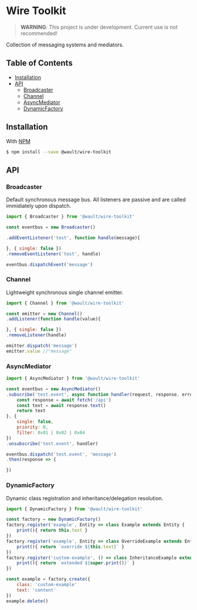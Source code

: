 # Wire Toolkit

> **WARNING**: This project is under development. Current use is not recommended!

Collection of messaging systems and mediators.

## Table of Contents

- [Installation](#installation)
- [API](#api)
  - [Broadcaster](#broadcaster)
  - [Channel](#channel)
  - [AsyncMediator](#asyncmediator)
  - [DynamicFactory](#dynamicfactory)

## Installation

With [NPM](https://www.npmjs.com/)
```sh
$ npm install --save @wault/wire-toolkit
```

## API

### Broadcaster
Default synchronous message bus. All listeners are passive and are called immidiately upon dispatch.
```javascript
import { Broadcaster } from '@wault/wire-toolkit'

const eventbus = new Broadcaster()

.addEventListener('test', function handle(message){

}, { single: false })
.removeEventListener('test', handle)

eventbus.dispatchEvent('message')
```

### Channel
Lightweight synchronous single channel emitter.
```javascript
import { Channel } from '@wault/wire-toolkit'

const emitter = new Channel()
.addListener(function handle(value){

}, { single: false })
.removeListener(handle)

emitter.dispatch('message')
emitter.value //"message"
```

### AsyncMediator
```javascript
import { AsyncMediator } from '@wault/wire-toolkit'

const eventbus = new AsyncMediator()
.subscribe('test.event', async function handler(request, response, error){
    const response = await fetch('/api')
    const text = await response.text()
    return text
}, {
    single: false,
    priority: 0,
    filter: 0x01 | 0x02 | 0x04
})
.unsubscribe('test.event', handler)

eventbus.dispatch('test.event', 'message')
.then(response => {

})
```
### DynamicFactory
Dynamic class registration and inheritance/delegation resolution.
```javascript
import { DynamicFactory } from '@wault/wire-toolkit'

const factory = new DynamicFactory()
factory.register('example', Entity => class Example extends Entity {
    print(){ return this.text }
})
factory.register('example', Entity => class OverrideExample extends Entity {
    print(){ return `override ${this.text}` }
})
factory.register('custom-example', () => class InheritanceExample extends factory.resolve('example') {
    print(){ return `extended ${super.print()}` }
})

const example = factory.create({
    class: 'custom-example'
    text: 'content'
})
example.delete()
```